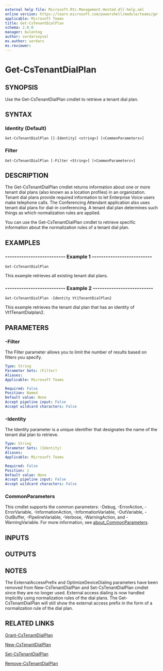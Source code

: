 ```yaml
---
external help file: Microsoft.Rtc.Management.Hosted.dll-help.xml
online version: https://learn.microsoft.com/powershell/module/teams/get-cstenantdialplan
applicable: Microsoft Teams
title: Get-CsTenantDialPlan
schema: 2.0.0
manager: bulenteg
author: serdarsoysal
ms.author: serdars
ms.reviewer:
---
```


# Get-CsTenantDialPlan

## SYNOPSIS
Use the Get-CsTenantDialPlan cmdlet to retrieve a tenant dial plan.

## SYNTAX

### Identity (Default)
```
Get-CsTenantDialPlan [[-Identity] <string>] [<CommonParameters>]
```

### Filter
```
Get-CsTenantDialPlan [-Filter <String>] [<CommonParameters>]
```

## DESCRIPTION
The Get-CsTenantDialPlan cmdlet returns information about one or more tenant dial plans (also known as a location profiles) in an organization.
Tenant dial plans provide required information to let Enterprise Voice users make telephone calls.
The Conferencing Attendant application also uses tenant dial plans for dial-in conferencing.
A tenant dial plan determines such things as which normalization rules are applied.

You can use the Get-CsTenantDialPlan cmdlet to retrieve specific information about the normalization rules of a tenant dial plan.

## EXAMPLES

### -------------------------- Example 1 --------------------------
```
Get-CsTenantDialPlan
```

This example retrieves all existing tenant dial plans.

### -------------------------- Example 2 --------------------------
```
Get-CsTenantDialPlan -Identity Vt1TenantDialPlan2
```

This example retrieves the tenant dial plan that has an identity of Vt1TenantDialplan2.

## PARAMETERS

### -Filter
The Filter parameter allows you to limit the number of results based on filters you specify.

```yaml
Type: String
Parameter Sets: (Filter)
Aliases:
Applicable: Microsoft Teams

Required: False
Position: Named
Default value: None
Accept pipeline input: False
Accept wildcard characters: False
```

### -Identity
The Identity parameter is a unique identifier that designates the name of the tenant dial plan to retrieve.

```yaml
Type: String
Parameter Sets: (Identity)
Aliases:
Applicable: Microsoft Teams

Required: False
Position: 1
Default value: None
Accept pipeline input: False
Accept wildcard characters: False
```

### CommonParameters
This cmdlet supports the common parameters: -Debug, -ErrorAction, -ErrorVariable, -InformationAction, -InformationVariable, -OutVariable, -OutBuffer, -PipelineVariable, -Verbose, -WarningAction, and -WarningVariable. For more information, see [about_CommonParameters](https://go.microsoft.com/fwlink/?LinkID=113216).

## INPUTS

## OUTPUTS

## NOTES
The ExternalAccessPrefix and OptimizeDeviceDialing parameters have been removed from New-CsTenantDialPlan and Set-CsTenantDialPlan cmdlet since they are no longer used. External access dialing is now handled implicitly using normalization rules of the dial plans.
The Get-CsTenantDialPlan will still show the external access prefix in the form of a normalization rule of the dial plan.

## RELATED LINKS

[Grant-CsTenantDialPlan](https://learn.microsoft.com/powershell/module/teams/grant-cstenantdialplan)

[New-CsTenantDialPlan](https://learn.microsoft.com/powershell/module/teams/new-cstenantdialplan)

[Set-CsTenantDialPlan](https://learn.microsoft.com/powershell/module/teams/set-cstenantdialplan)

[Remove-CsTenantDialPlan](https://learn.microsoft.com/powershell/module/teams/remove-cstenantdialplan)
